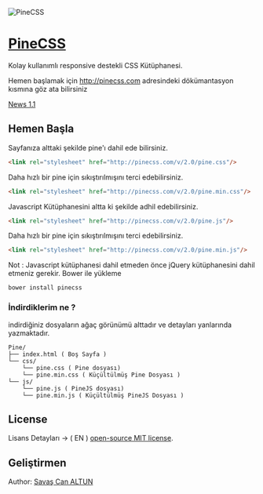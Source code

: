 ![PineCSS](http://pinecss.com/images/pinenew.png "PineCSS Logo")
# [PineCSS](http://pinecss.com)
Kolay kullanımlı responsive destekli CSS Kütüphanesi.

Hemen başlamak için <http://pinecss.com> adresindeki dökümantasyon kısmına göz ata bilirsiniz

[News 1.1](https://github.com/PineCSS/pine/blob/master/news.md)

## Hemen Başla
Sayfanıza alttaki şekilde pine'ı dahil ede bilirsiniz.
``` html
<link rel="stylesheet" href="http://pinecss.com/v/2.0/pine.css"/>
```
Daha hızlı bir pine için sıkıştırılmışını terci edebilirsiniz.
``` html
<link rel="stylesheet" href="http://pinecss.com/v/2.0/pine.min.css"/>
```

Javascript Kütüphanesini altta ki şekilde adhil edebilirsiniz.
``` html
<link rel="stylesheet" href="http://pinecss.com/v/2.0/pine.js"/>
```
Daha hızlı bir pine için sıkıştırılmışını terci edebilirsiniz.
``` html
<link rel="stylesheet" href="http://pinecss.com/v/2.0/pine.min.js"/>
```
Not : Javascript kütüphanesi dahil etmeden önce jQuery kütüphanesini dahil etmeniz gerekir.
Bower ile yükleme
```
bower install pinecss
```

### İndirdiklerim ne ?
indirdiğiniz dosyaların ağaç görünümü alttadır ve detayları yanlarında yazmaktadır.
```
Pine/
├── index.html ( Boş Sayfa )
└── css/
    └── pine.css ( Pine dosyası)
    └── pine.min.css ( Küçültülmüş Pine Dosyası )
└── js/
    └── pine.js ( PineJS dosyası)
    └── pine.min.js ( Küçültülmüş PineJS Dosyası )
```
## License
Lisans Detayları -> ( EN )  [open-source MIT license](https://github.com/PineCSS/pine/blob/master/LICENSE).

## Geliştirmen
Author: [Savaş Can ALTUN](http://savascanaltun.com.tr)
